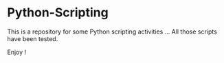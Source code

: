 # Python-Scripting
This is a repository for some Python scripting activities ...
All those scripts have been tested.

Enjoy !
